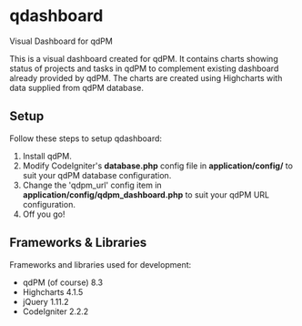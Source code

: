 # qdashboard
Visual Dashboard for qdPM

This is a visual dashboard created for qdPM. It contains charts showing status of projects and tasks in qdPM to complement existing dashboard already provided by qdPM. The charts are created using Highcharts with data supplied from qdPM database.

## Setup
Follow these steps to setup qdashboard:

1. Install qdPM.
2. Modify CodeIgniter's **database.php** config file in **application/config/** to suit your qdPM database configuration.
3. Change the 'qdpm_url' config item in **application/config/qdpm_dashboard.php** to suit your qdPM URL configuration.
4. Off you go!

## Frameworks & Libraries
Frameworks and libraries used for development:

* qdPM (of course) 8.3
* Highcharts 4.1.5
* jQuery 1.11.2
* CodeIgniter 2.2.2